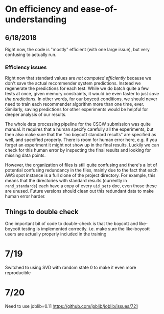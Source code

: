 # On efficiency and ease-of-understanding
## 6/18/2018
Right now, the code is "mostly" efficient (with one large issue), but very confusing to actually run.

### Efficiency issues
Right now that standard values are _not computed efficiently_ because we don't save the actual recommender system predictions. Instead we regenerate the predictions for each test. While we do batch quite a few tests at once, given memory constraints, it would be even faster to just _save the predictions_. In other words, for our boycott conditions, we should never need to train each recommender algorithm more than one time, ever. Similarly, saving predictions for other experiments would be helpful for deeper analysis of our results.



The whole data processing pipeline for the CSCW submission was quite manual.
It requires that a human specify carefully all the experiments, but then also make sure that the "no boycott standard results" are specified as well, and specified properly. There is room for human error here, e.g. if you forget an experiment it might not show up in the final results. Luckily we can check for this human error by inspecting the final results and looking for missing data points.

However, the organization of files is still quite confusing and there's a lot of potential confusing redundancy in the files, mainly due to the fact that each AWS spot instance is a full clone of the project directory. For example, this means that the directories with standard results (currently in `rand_standards`) each have a copy of every `uid_sets` doc, even those these are unused. Future versions should clean out this redundant data to make human error harder.


## Things to double check
One important bit of code to double-check is that the boycott and like-boycott testing is implemented correctly.
i.e. make sure the like-boycott users are actually properly included in the training


# 7/19
Switched to using SVD with random state 0 to make it even more reproducible

# 7/20
Need to use joblib=0.11
https://github.com/joblib/joblib/issues/721